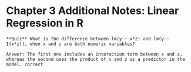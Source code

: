 # Chapter 3 Additional Notes: Linear Regression in R 

	**Quiz** What is the difference between lm(y ~ x*z) and lm(y ~ I(x*z)), when x and z are both numeric variables?

	Answer: The first one includes an interaction term between x and z, whereas the second uses the product of x and z as a predictor in the model. correct